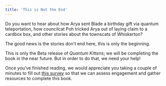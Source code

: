 ```yaml
---
title: 'This is Not the End'
---
```



Do you want to hear about how Arya sent Blade a birthday gift via quantum teleportation, how councilcat Poh tricked Arya out of laying claim to a cardbox box, and other stories about the townscats of Whiskerton?


The good news is the stories don't end here, this is only the beginning. 


This is only the Beta release of *Quantum Kittens*; we will be completing the book in the near future. But in order to do that, we need your help!


Once you’ve finished reading, we would appreciate you taking a couple of minutes to fill out [this survey](https://airtable.com/shrTIeiVZWHm2OTVw) so that we can assess engagement and gather resources to complete this book.
